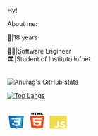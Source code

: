 Hy!

About me:
<div></div>

🧑|18 years
<div></div>
👨‍💻|Software Engineer
<div></div>
🏛️|Student of Instituto Infnet
<div></div>

##

![Anurag's GitHub stats](https://github-readme-stats.vercel.app/api?username=MarlonPasseri&show_icons=true&theme=radical)

[![Top Langs](https://github-readme-stats.vercel.app/api/top-langs/?username=MarlonPasseri&layout=compact)](https://github.com/anuraghazra/github-readme-stats)

##
<div>
<img aling="center" height="30" width="40" src="https://raw.githubusercontent.com/devicons/devicon/1119b9f84c0290e0f0b38982099a2bd027a48bf1/icons/css3/css3-original.svg">
    
<img aling="center" height="37" width="47" src="https://raw.githubusercontent.com/devicons/devicon/master/icons/html5/html5-original-wordmark.svg">
  
<img aling="center" height="30" width="40" src="https://raw.githubusercontent.com/devicons/devicon/master/icons/javascript/javascript-plain.svg">
 </div>
